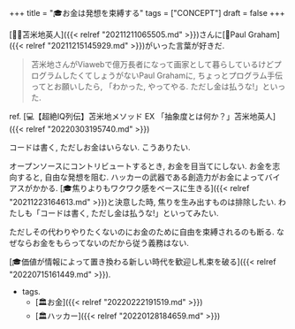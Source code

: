 +++
title = "🎓お金は発想を束縛する"
tags = ["CONCEPT"]
draft = false
+++

[🤵🏽苫米地英人]({{< relref "20211211065505.md" >}})さんに[👨Paul Graham]({{< relref "20211215145929.md" >}})がいった言葉が好きだ.

> 苫米地さんがViawebで億万長者になって画家として暮らしているけどプログラムしたくてしょうがないPaul Grahamに, ちょっとプログラム手伝ってとお願いしたら, 「わかった, やってやる. ただし金は払うな!」といった.

ref. [💻【超絶IQ列伝】苫米地メソッド EX 「抽象度とは何か？」苫米地英人]({{< relref "20220303195740.md" >}})

コードは書く, ただしお金はいらない. こうありたい.

オープンソースにコントリビュートするとき, お金を目当てにしない. お金を志向すると, 自由な発想を阻む. ハッカーの武器である創造力がお金によってバイアスがかかる. [🎓焦りよりもワクワク感をベースに生きる]({{< relref "20211223164613.md" >}})と決意した時, 焦りを生み出すものは排除したい. わたしも「コードは書く, ただし金は払うな!」といってみたい.

ただしその代わりやりたくないのにお金のために自由を束縛されるのも断る. なぜならお金をもらってないのだから従う義務はない.

[🎓価値が情報によって置き換わる新しい時代を歓迎し札束を破る]({{< relref "20220715161449.md" >}}).

-   tags.
    -   [🏛お金]({{< relref "20220222191519.md" >}})
    -   [🏛ハッカー]({{< relref "20220128184659.md" >}})
